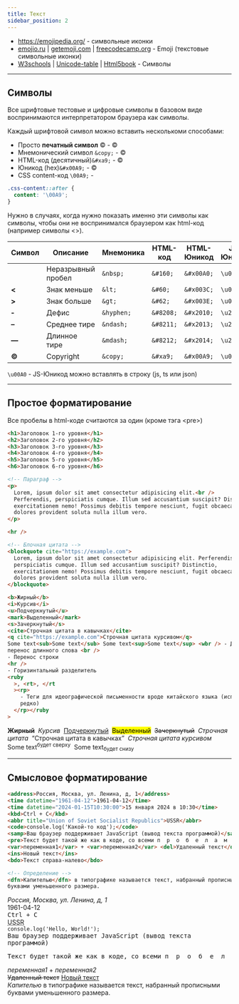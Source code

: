 ```yaml
---
title: Текст
sidebar_position: 2
---
```


- <https://emojipedia.org/> - символьные иконки
- [emojio.ru](https://emojio.ru/) | [getemoji.com](https://getemoji.com/) | [freecodecamp.org](https://www.freecodecamp.org/news/all-emojis-emoji-list-for-copy-and-paste/) - Emoji (текстовые символьные иконки)
- [W3schools](https://www.w3schools.com/charsets/ref_utf_symbols.asp) | [Unicode-table](https://unicode-table.com/ru/html-entities/) | [Html5book](https://html5book.ru/specsimvoly-html) - Символы

---

## Символы

Все шрифтовые тестовые и цифровые символы в базовом виде воспринимаются интерпретатором браузера как символы.

Каждый шрифтовой символ можно вставить несколькоми способами:

- Просто **печатный символ** © - ©
- Мнемонический символ `&copy;` - &copy;
- HTML-код (десятичный)`&#xa9;` - &#xa9;
- Юникод (hex)`&#x00A9;` - <span>&#x00A9;</span>
- CSS content-код `\00A9;` - <span className="css-content"></span>

```css
.css-content::after {
  content: '\00A9';
}
```

Нужно в случаях, когда нужно показать именно эти символы как символы, чтобы они не воспринимался браузером как html-код (например символы &lt;&gt;).

| Символ | Описание           | Мнемоника  | HTML-код  | HTML-Юникод | JS-Юникод |
| ------ | ------------------ | ---------- | --------- | ----------- | --------- |
|        | Неразрывный пробел | `&nbsp;`   | `&#160;`  | `&#x00A0;`  | `\u00A0`  |
| **<**  | Знак меньше        | `&lt;`     | `&#60;`   | `&#x003C;`  | `\u003C`  |
| **>**  | Знак больше        | `&gt;`     | `&#62;`   | `&#x003E;`  | `\u003E`  |
| **‐**  | Дефис              | `&hyphen;` | `&#8208;` | `&#x2010;`  | `\u2010`  |
| **–**  | Среднее тире       | `&ndash;`  | `&#8211;` | `&#x2013;`  | `\u2013`  |
| **—**  | Длинное тире       | `&mdash;`  | `&#8212;` | `&#x2014;`  | `\u2014`  |
| **©** | Copyright          | `&copy;`   | `&#xa9;`  | `&#x00A9;`  | `\u00A9`  |

`\u00A0` - JS-Юникод можно вставлять в строку (js, ts или json)

---

## Простое форматирование

Все пробелы в html-коде считаются за один (кроме тэга &lt;pre&gt;)

```html
<h1>Заголовок 1-го уровня</h1>
<h2>Заголовок 2-го уровня</h2>
<h3>Заголовок 3-го уровня</h3>
<h4>Заголовок 4-го уровня</h4>
<h5>Заголовок 5-го уровня</h5>
<h6>Заголовок 6-го уровня</h6>
```

```html
<!-- Параграф -->
<p>
  Lorem, ipsum dolor sit amet consectetur adipisicing elit.<br />
  Perferendis, perspiciatis cumque. Illum sed accusantium suscipit? Distinctio,
  exercitationem nemo! Possimus debitis tempore nesciunt, fugit obcaecati
  dolores provident soluta nulla illum vero.
</p>

<hr />

<!-- Блочная цитата -->
<blockquote cite="https://example.com">
  Lorem, ipsum dolor sit amet consectetur adipisicing elit. Perferendis,
  perspiciatis cumque. Illum sed accusantium suscipit? Distinctio,
  exercitationem nemo! Possimus debitis tempore nesciunt, fugit obcaecati
  dolores provident soluta nulla illum vero.
</blockquote>
```

```html
<b>Жирный</b>
<i>Курсив</i>
<u>Подчеркнутый</u>
<mark>Выделенный</mark>
<s>Зачеркнутый</s>
<cite>Строчная цитата в кавычках</cite>
<q cite="https://example.com">Строчная цитата курсивом</q>
Some text<sub>Some text</sub> Some text<sup>Some text</sup> <wbr /> - Допустимый
перенос длинного слова <br />
- Перенос строки
<hr />
- Горизинтальный разделитель
<ruby
  >, <rt>, </rt
  ><rp>
    - Теги для идеографической письменности вроде китайского языка (используются
    редко)
  </rp></ruby
>
```

<b>Жирный</b>&nbsp;
<i>Курсив</i>&nbsp;
<u>Подчеркнутый</u>&nbsp;
<mark>Выделенный</mark>&nbsp;
<s>Зачеркнутый</s>&nbsp;
<cite>Строчная цитата</cite>&nbsp;
<q>Строчная цитата в кавычках</q>&nbsp;
<cite>Строчная цитата курсивом</cite>&nbsp;
Some text<sup>будет сверху</sup>&nbsp;
Some text<sub>будет снизу</sub>&nbsp;

---

## Смысловое форматирование

```html
<address>Россия, Москва, ул. Ленина, д, 1</address>
<time datetime="1961-04-12">1961-04-12</time>
<time datetime="2024-01-15T10:30:00">15 января 2024 в 10:30</time>
<kbd>Ctrl + C</kbd>
<abbr title="Union of Soviet Socialist Republics">USSR</abbr>
<code>console.log('Какой-то код');</code>
<samp>Ваш браузер поддерживает JavaScript (вывод текста программой)</samp>
<pre>Текст будет такой же как в коде, со всеми п  р  о  б  е  л  а  м  и</pre>
<var>переменная1</var> + <var>переменная2</var> <del>Удаленный текст</del>
<ins>Новый текст</ins>
<bdo>Текст справа-налево</bdo>

<!-- Определение -->
<dfn>Капителью</dfn> в типографике называется текст, набранный прописными
буквами уменьшенного размера.
```

<address>Россия, Москва, ул. Ленина, д, 1</address>
<time>1961-04-12</time><br />
<kbd>Ctrl + C</kbd><br />
<abbr title="Union of Soviet Socialist Republics">USSR</abbr><br />
<code>console.log('Hello, World!');</code><br />
<samp>Ваш браузер поддерживает JavaScript (вывод текста программой)</samp><br />
<pre>Текст будет такой же как в коде, со всеми п  р  о  б  е  л  а  м  и</pre>
<span><var>переменная1</var> + <var>переменная2</var></span><br />
<span><del>Удаленный текст</del> <ins>Новый текст</ins></span><br />
<dfn>Капителью</dfn> в типографике называется текст, набранный прописными буквами уменьшенного размера.
